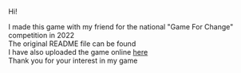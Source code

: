 Hi!
<p>I made this game with my friend for the national "Game For Change" competition in 2022 <br>
The original README file can be found <br>
I have also uploaded the game online <a href="https://simmer.io/@derck_456/trash-dash">here</a> <br>
Thank you for your interest in my game</p>
